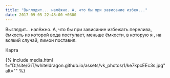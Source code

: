```yaml
---
title: "Выглядит... налёжно. А, что бы при зависание избеж..."
date: 2017-09-05 22:48:00 +0300
---
```


Выглядит... налёжно. А, что бы при зависание избежать перелива, ёмкость из которой вода поступает, меньше ёмкости, в которую я , на всякий случай, лимон поставил.

Карта

{% include media.html f="D:/site/GiT/whiteldragon.github.io/assets/vk_photos/1/ke7kpcEEc3s.jpg" alt="" %}
